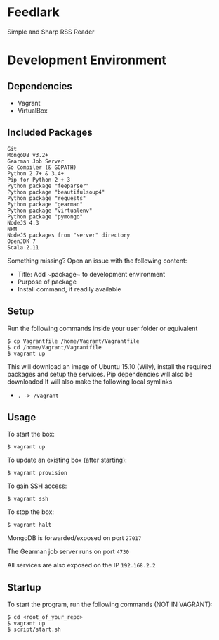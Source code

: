# Feedlark 

Simple and Sharp RSS Reader

Development Environment
============

Dependencies
------------

- Vagrant
- VirtualBox

Included Packages
------------

	Git
	MongoDB v3.2+
	Gearman Job Server
	Go Compiler (& GOPATH)
	Python 2.7+ & 3.4+
	Pip for Python 2 + 3
	Python package "feeparser"
	Python package "beautifulsoup4"
	Python package "requests"
	Python package "gearman"
	Python package "virtualenv"
	Python package "pymongo"
	NodeJS 4.3
	NPM
	NodeJS packages from "server" directory
	OpenJDK 7
	Scala 2.11

Something missing? Open an issue with the following content:

- Title: Add ~package~ to development environment
- Purpose of package
- Install command, if readily available

Setup
------------

Run the following commands inside your user folder or equivalent

	$ cp Vagrantfile /home/Vagrant/Vagrantfile
	$ cd /home/Vagrant/Vagrantfile
	$ vagrant up

This will download an image of Ubuntu 15.10 (Wily), install the required packages and setup the services. Pip dependencies will also be downloaded
It will also make the following local symlinks

- `. -> /vagrant`

Usage
------------

To start the box:

	$ vagrant up

To update an existing box (after starting):

	$ vagrant provision

To gain SSH access:

	$ vagrant ssh

To stop the box:

	$ vagrant halt

MongoDB is forwarded/exposed on port `27017`

The Gearman job server runs on port `4730`

All services are also exposed on the IP `192.168.2.2`

Startup
------------

To start the program, run the following commands (NOT IN VAGRANT):

	$ cd <root_of_your_repo>
	$ vagrant up
	$ script/start.sh

